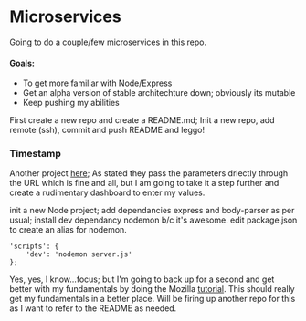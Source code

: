 # Microservices

Going to do a couple/few microservices in this repo.

#### Goals:  
  * To get more familiar with Node/Express
  * Get an alpha version of stable architechture down; obviously its mutable
  * Keep pushing my abilities
  
  
First create a new repo and create a README.md; Init a new repo, add remote (ssh), commit and push README and leggo!

### Timestamp 

Another project [here](https://www.freecodecamp.org/challenges/timestamp-microservice); As stated they pass the parameters driectly through the URL
which is fine and all, but I am going to take it a step further and create a rudimentary dashboard to enter my values.

init a new Node project; add dependancies express and body-parser as per usual; install dev dependancy nodemon b/c it's awesome.
edit package.json to create an alias for nodemon.
```
'scripts': {
    'dev': 'nodemon server.js'
};
```
Yes, yes, I know...focus; but I'm going to back up for a second and get better with my fundamentals by doing the Mozilla
[tutorial](https://developer.mozilla.org/en-US/docs/Learn/Server-side/Express_Nodejs).  This should really get my fundamentals in a better place.
Will be firing up another repo for this as I want to refer to the README as needed.





  